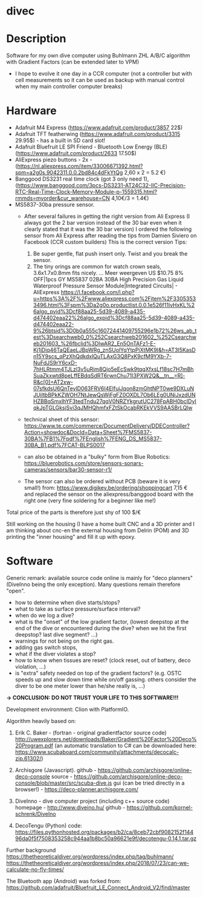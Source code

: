 # divec
# Description
Software for my own dive computer using Buhlmann ZHL A/B/C algorithm with Gradient Factors (can be extended later to VPM) 
- I hope to evolve it one day in a CCR computer (not a controller but with cell measurements so it can be used as backup with manual control when my main controller computer breaks)

# Hardware
- Adafruit M4 Express (https://www.adafruit.com/product/3857 22$)
- Adafruit TFT featherwing (https://www.adafruit.com/product/3315 29.95$) - has a built in SD card slot!
- Adafruit Bluefruit LE SPI Friend - Bluetooth Low Energy (BLE) (https://www.adafruit.com/product/2633 17.50$)
- AliExpress piezo buttons - 2x - (https://nl.aliexpress.com/item/33006671392.html?spm=a2g0s.9042311.0.0.2bd84c4dFkYtQg 2,60 x 2 = 5.2 €)
- Banggood DS3231 real time clock (got 3 only need 1), (https://www.banggood.com/3pcs-DS3231-AT24C32-IIC-Precision-RTC-Real-Time-Clock-Memory-Module-p-1559315.html?rmmds=myorder&cur_warehouse=CN 4,10€/3 = 1.4€)
- MS5837-30ba pressure sensor.
  * After several failures in getting the right version from Ali Express (I always got the 2 bar version instead of the 30 bar even when it clearly stated that it was the 30 bar version)
    I ordered the following sensor from Ali Express after reading the tips from Damien Siviero on Facebook (CCR custom builders)
    This is the correct version
    Tips:
    1. Be super gentle, flat push insert only. Twist and you break the sensor.
    2. The tiny orings are common for watch crown seals, 3.6x1.7x0.8mm fits nicely. … Meer weergeven
    US $10.75 8% OFF|1pcs GY MS5837 02BA 30BA High Precision Gas Liquid Waterproof Pressure Sensor Module|Integrated Circuits| - AliExpress
    https://l.facebook.com/l.php?u=https%3A%2F%2Fwww.aliexpress.com%2Fitem%2F33053533496.html%3Fspm%3Da2g0o.productlist.0.0.1e526f11lvHxKL%26algo_pvid%3Dcf88aa25-5d39-4089-a435-d474402eaa22%26algo_expid%3Dcf88aa25-5d39-4089-a435-d474402eaa22-9%26btsid%3D0b0a555c16072441409755296e1b72%26ws_ab_test%3Dsearchweb0_0%252Csearchweb201602_%252Csearchweb201603_%26fbclid%3DIwAR2_En5OnTAFz1-E-Kj1jDiq46TaQEaeLJBpWRg_znSUolYqYtpPiXtMK9I&h=AT3I5KasDn15Y9scs_qPzXhQdkdxlQuTLAxG3Q8PxK9cfM9YXb-7-NuFdJS9rY6cxD-7hHLRtmm4TJLzl3v5uRim8Qjo5eEcSwk9tqqXfxsLf18sc7H7mBhSuaZkxwtd8peLffEBdqSdRT6rwnChu71I3PXW2Q&__tn__=R]-R&c[0]=AT2xw-07sfkdsU6QnTeylD063FRV6I4EIfuiJqon8zmGhtNPT0we9DXLuNJUjltbBPkKZWOH7NtJewQsWjFgFZ0OXDL7Ob6LEg0UNiJxzdUNHZBBqSmxlhYF3tedTndu27qqV0NRZYkgrutUC278FpABH0bcIDyIqkJpTGLGksjSvi3qJMHQhmfxFZtSkOcabRKEkVVS9AASBrLQlw

  * technical sheet of this sensor: https://www.te.com/commerce/DocumentDelivery/DDEController?Action=showdoc&DocId=Data+Sheet%7FMS5837-30BA%7FB1%7Fpdf%7FEnglish%7FENG_DS_MS5837-30BA_B1.pdf%7FCAT-BLPS0017
  * can also be obtained in a "bulky" form from Blue Robotics: https://bluerobotics.com/store/sensors-sonars-cameras/sensors/bar30-sensor-r1/
  * The sensor can also be ordered without PCB (beware it is very small!) from: https://www.digikey.be/ordering/shoppingcart 7,15 € and replaced the sensor on the aliexpress/banggood board with the right one (very fine soldering for a beginner like me!)

Total price of the parts is therefore just shy of 100 $/€

Still working on the housing (I have a home built CNC and a 3D printer and I am thinking about cnc-en the external housing from Delrin (POM) and 3D printing the "inner housing" and fill it up with epoxy.

# Software

Generic remark: available source code online is mainly for "deco planners" (DiveInno being the only exception). Many questions remain therefore "open".
- how to determine when dive starts/stops?
- what to take as surface pressure/surface interval?
- when do we log a dive?
- what is the "onset" of the low gradient factor, (lowest deepstop at the end of the dive or encountered during the dive? when we hit the first deepstop? last dive segment? ...)
- warnings for not being on the right gas. 
- adding gas switch stops, 
- what if the diver violates a stop?
- how to know when tissues are reset? (clock reset, out of battery, deco violation, ...)
- is "extra" safety needed on top of the gradient factors? (e.g. OSTC speeds up and slow down time while on/off gassing. others consider the diver to be one meter lower than he/she really is, ...)

**-> CONCLUSION: DO NOT TRUST YOUR LIFE TO THIS SOFTWARE!!!**

Development environment: Clion with PlatformIO.

Algorithm heavily based on:

1. Erik C. Baker - (fortran - original gradientfactor source code) 
http://uwexplorers.net/downloads/Baker/Gradient%20Factor%20Deco%20Program.pdf (an automatic translation to C# can be downloaded here: https://www.scubaboard.com/community/attachments/decocalc-zip.61302/)

2. Archisgore (Javascript).
github - https://github.com/archisgore/online-deco-console
source - https://github.com/archisgore/online-deco-console/blob/master/src/scuba-dive.js
gui (can be tried directly in a browser!) - https://deco-planner.archisgore.com/

3. DiveInno - dive computer project (including c++ source code) 
homepage - http://www.diveino.hu/
github - https://github.com/kornel-schrenk/DiveIno

3. DecoTengu (Python)
code: https://files.pythonhosted.org/packages/b2/ca/8ceb72cbf9082152f14496da0f5f7508353258c944aa1b8bc50a96621e9f/decotengu-0.14.1.tar.gz
 
Further background
https://thetheoreticaldiver.org/wordpress/index.php/tag/buhlmann/
https://thetheoreticaldiver.org/wordpress/index.php/2018/07/23/can-we-calculate-no-fly-times/


The Bluetooth app (Android) was forked from: https://github.com/adafruit/Bluefruit_LE_Connect_Android_V2/find/master
